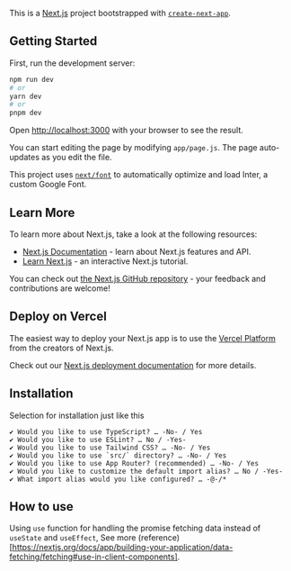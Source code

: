 This is a [Next.js](https://nextjs.org/) project bootstrapped with [`create-next-app`](https://github.com/vercel/next.js/tree/canary/packages/create-next-app).

## Getting Started

First, run the development server:

```bash
npm run dev
# or
yarn dev
# or
pnpm dev
```

Open [http://localhost:3000](http://localhost:3000) with your browser to see the result.

You can start editing the page by modifying `app/page.js`. The page auto-updates as you edit the file.

This project uses [`next/font`](https://nextjs.org/docs/basic-features/font-optimization) to automatically optimize and load Inter, a custom Google Font.

## Learn More

To learn more about Next.js, take a look at the following resources:

- [Next.js Documentation](https://nextjs.org/docs) - learn about Next.js features and API.
- [Learn Next.js](https://nextjs.org/learn) - an interactive Next.js tutorial.

You can check out [the Next.js GitHub repository](https://github.com/vercel/next.js/) - your feedback and contributions are welcome!

## Deploy on Vercel

The easiest way to deploy your Next.js app is to use the [Vercel Platform](https://vercel.com/new?utm_medium=default-template&filter=next.js&utm_source=create-next-app&utm_campaign=create-next-app-readme) from the creators of Next.js.

Check out our [Next.js deployment documentation](https://nextjs.org/docs/deployment) for more details.

## Installation

Selection for installation just like this

```
✔ Would you like to use TypeScript? … -No- / Yes
✔ Would you like to use ESLint? … No / -Yes-
✔ Would you like to use Tailwind CSS? … -No- / Yes
✔ Would you like to use `src/` directory? … -No- / Yes
✔ Would you like to use App Router? (recommended) … -No- / Yes
✔ Would you like to customize the default import alias? … No / -Yes-
✔ What import alias would you like configured? … -@-/*
```

## How to use

Using `use` function for handling the promise fetching data instead of `useState` and `useEffect`, See more (reference)[https://nextjs.org/docs/app/building-your-application/data-fetching/fetching#use-in-client-components].

